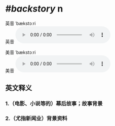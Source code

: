 # ***\#backstory*** n
英音 ˈbækstɔːri  
英音
<audio src="./media/backstory1_AAC.aac" controls="controls"></audio>

美音 ˈbækstɔːri  
美音
<audio src="./media/backstory2_AAC.aac" controls="controls"></audio>



  

英文释义
---
### 1.**（电影、小说等的）幕后故事；故事背景**  

### 2.**（尤指新闻业）背景资料**  


